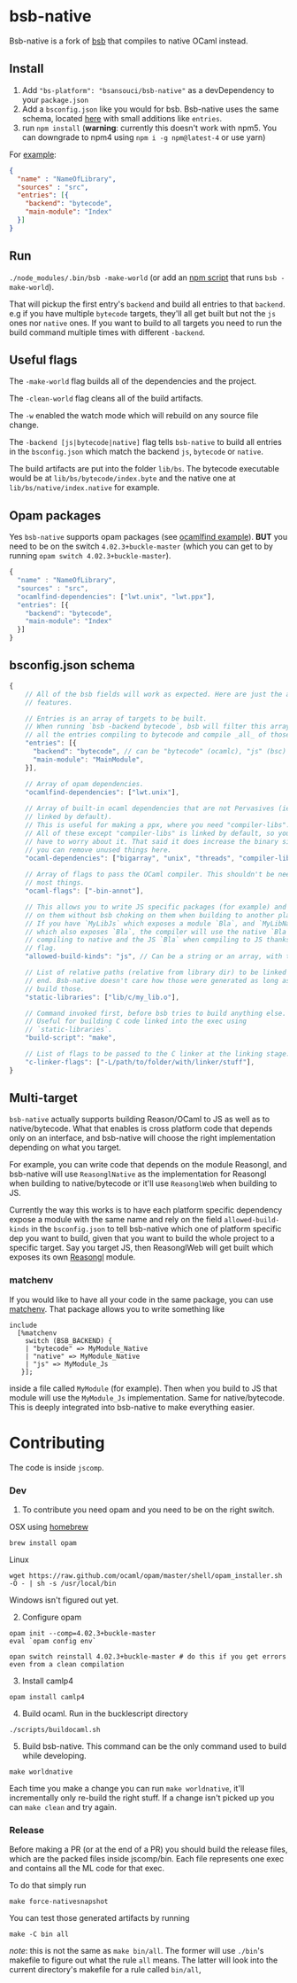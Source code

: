 # bsb-native

Bsb-native is a fork of [bsb](http://bucklescript.github.io/bucklescript/Manual.html#_bucklescript_build_system_code_bsb_code) that compiles to native OCaml instead.


## Install

1) Add `"bs-platform": "bsansouci/bsb-native"` as a devDependency to your `package.json`
2) Add a `bsconfig.json` like you would for bsb. Bsb-native uses the same schema, located [here](http://bucklescript.github.io/bucklescript/docson/#build-schema.json) with small additions like `entries`.
3) run `npm install` (**warning**: currently this doesn't work with npm5. You can downgrade to npm4 using `npm i -g npm@latest-4` or use yarn)

For [example](https://github.com/bsansouci/BetterErrors/tree/bsb-support):
```json
{
  "name" : "NameOfLibrary",
  "sources" : "src",
  "entries": [{
    "backend": "bytecode",
    "main-module": "Index"
  }]
}
```

## Run
`./node_modules/.bin/bsb -make-world` (or add an [npm script](https://docs.npmjs.com/misc/scripts) that runs `bsb -make-world`).

That will pickup the first entry's `backend` and build all entries to that `backend`. e.g if you have multiple `bytecode` targets, they'll all get built but not the `js` ones nor `native` ones. If you want to build to all targets you need to run the build command multiple times with different `-backend`.

## Useful flags
The `-make-world` flag builds all of the dependencies and the project.

The `-clean-world` flag cleans all of the build artifacts.

The `-w` enabled the watch mode which will rebuild on any source file change.

The `-backend [js|bytecode|native]` flag tells `bsb-native` to build all entries in the `bsconfig.json` which match the backend `js`, `bytecode` or `native`.

The build artifacts are put into the folder `lib/bs`. The bytecode executable would be at `lib/bs/bytecode/index.byte` and the native one at `lib/bs/native/index.native` for example.

## Opam packages
Yes `bsb-native` supports opam packages (see [ocamlfind example](https://github.com/bsansouci/bsb-native-example/tree/opam-example)). 
**BUT** you need to be on the switch `4.02.3+buckle-master` (which you can get to by running `opam switch 4.02.3+buckle-master`).
```js
{
  "name" : "NameOfLibrary",
  "sources" : "src",
  "ocamlfind-dependencies": ["lwt.unix", "lwt.ppx"],
  "entries": [{
    "backend": "bytecode",
    "main-module": "Index"
  }]
}
```

## bsconfig.json schema
```js
{
    // All of the bsb fields will work as expected. Here are just the added 
    // features.

    // Entries is an array of targets to be built.
    // When running `bsb -backend bytecode`, bsb will filter this array for 
    // all the entries compiling to bytecode and compile _all_ of those.
    "entries": [{
      "backend": "bytecode", // can be "bytecode" (ocamlc), "js" (bsc) or "native" (ocamlopt),
      "main-module": "MainModule",
    }],

    // Array of opam dependencies.
    "ocamlfind-dependencies": ["lwt.unix"],
    
    // Array of built-in ocaml dependencies that are not Pervasives (ie not 
    // linked by default).
    // This is useful for making a ppx, where you need "compiler-libs".
    // All of these except "compiler-libs" is linked by default, so you don't 
    // have to worry about it. That said it does increase the binary size so 
    // you can remove unused things here.
    "ocaml-dependencies": ["bigarray", "unix", "threads", "compiler-libs"],
  
    // Array of flags to pass the OCaml compiler. This shouldn't be needed for 
    // most things.
    "ocaml-flags": ["-bin-annot"],

    // This allows you to write JS specific packages (for example) and depend 
    // on them without bsb choking on them when building to another platform.
    // If you have `MyLibJs` which exposes a module `Bla`, and `MyLibNative` 
    // which also exposes `Bla`, the compiler will use the native `Bla` when
    // compiling to native and the JS `Bla` when compiling to JS thanks to this
    // flag.
    "allowed-build-kinds": "js", // Can be a string or an array, with the same values as "entries".

    // List of relative paths (relative from library dir) to be linked at the 
    // end. Bsb-native doesn't care how those were generated as long as they // are there at the linking stage. Generally you can use `build-script` to
    // build those.
    "static-libraries": ["lib/c/my_lib.o"],

    // Command invoked first, before bsb tries to build anything else.
    // Useful for building C code linked into the exec using 
    // `static-libraries`.
    "build-script": "make",

    // List of flags to be passed to the C linker at the linking stage.
    "c-linker-flags": ["-L/path/to/folder/with/linker/stuff"],
}
```

## Multi-target
`bsb-native` actually supports building Reason/OCaml to JS as well as to native/bytecode. What that enables is cross platform code that depends only on an interface, and bsb-native will choose the right implementation depending on what you target.

For example, you can write code that depends on the module Reasongl, and bsb-native will use `ReasonglNative` as the implementation for Reasongl when building to native/bytecode or it'll use `ReasonglWeb` when building to JS.

Currently the way this works is to have each platform specific dependency expose a module with the same name and rely on the field `allowed-build-kinds` in the `bsconfig.json` to tell bsb-native which one of platform specific dep you want to build, given that you want to build the whole project to a specific target. Say you target JS, then ReasonglWeb will get built which exposes its own [Reasongl](https://github.com/bsansouci/reasongl-web/blob/bsb-support-new/src/reasongl.re) module.

### matchenv
If you would like to have all your code in the same package, you can use [matchenv](https://github.com/bsansouci/matchenv). That package allows you to write something like
```
include
  [%matchenv
    switch (BSB_BACKEND) {
    | "bytecode" => MyModule_Native
    | "native" => MyModule_Native
    | "js" => MyModule_Js
   }];
```
inside a file called `MyModule` (for example). Then when you build to JS that module will use the `MyModule_Js` implementation. Same for native/bytecode. This is deeply integrated into bsb-native to make everything easier.


# Contributing

The code is inside `jscomp`.

### Dev
1) To contribute you need opam and you need to be on the right switch.

OSX using [homebrew](https://brew.sh)
```
brew install opam
```

Linux
```
wget https://raw.github.com/ocaml/opam/master/shell/opam_installer.sh -O - | sh -s /usr/local/bin
```

Windows isn't figured out yet.

2) Configure opam
```
opam init --comp=4.02.3+buckle-master
eval `opam config env`

opan switch reinstall 4.02.3+buckle-master # do this if you get errors even from a clean compilation
```

3) Install camlp4
```
opam install camlp4
```

4) Build ocaml. Run in the bucklescript directory
```
./scripts/buildocaml.sh
```

5) Build bsb-native. This command can be the only command used to build while developing.
```
make worldnative
```


Each time you make a change you can run `make worldnative`, it'll incrementally only re-build the right stuff.
If a change isn't picked up you can `make clean` and try again.


### Release
Before making a PR (or at the end of a PR) you should build the release files, which are the packed files inside jscomp/bin. Each file represents one exec and contains all the ML code for that exec.

To do that simply run
```
make force-nativesnapshot
```

You can test those generated artifacts by running 
```
make -C bin all
```
_note_: this is not the same as `make bin/all`. The former will use `./bin`'s makefile to figure out what the rule `all` means. The latter will look into the current directory's makefile for a rule called `bin/all`,
